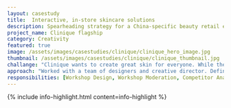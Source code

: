 ```yaml
---
layout: casestudy
title:  Interactive, in-store skincare solutions
description: Spearheading strategy for a China-specific beauty retail experience
project_name: Clinique flagship
category: Creativity
featured: true
image: /assets/images/casestudies/clinique/clinique_hero_image.jpg
thumbnail: /assets/images/casestudies/clinique/clinique_thumbnail.jpg
challange: "Clinique wants to create great skin for everyone. While the brand is well-known in the US, **brand awareness in China is low. The team’s ambition was to relaunch the brand in China with a flagship location.** It should interpret the brand and experience for the Chinese consumer."  
approach: "Worked with a team of designers and creative director. Defining and clarifying the **user needs, cultural expectations, competitor landscape, design sensibility and USPs of the brand was key** to build out the concept, touchpoints and services."
responsibilities: [Workshop Design, Workshop Moderation, Competitor Analysis, Brand Strategy, Experience Strategy, Customer Personas, Customer Journey Mapping, Touchpoint Guidelines, Communication Hierarchy, Service Design]
---
```


{% include info-highlight.html content=info-highlight %}
